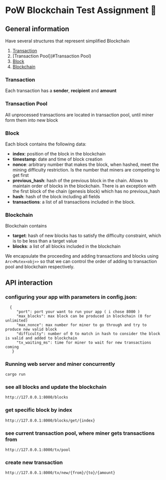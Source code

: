 # PoW Blockchain Test Assignment 🦒

## General information

Have several structures that represent simplified Blockchain

1. [Transaction](#Transaction)
2. [Transaction Pool](#Transaction Pool)
3. [Block](#Block)
4. [Blockchain](#Blockchain)

### Transaction

Each transaction has a **sender**, **recipient** and **amount**

### Transaction Pool

All unprocessed transactions are located in transaction pool, until miner form them into new block

### Block

Each block contains the following data:

* **index**: position of the block in the blockchain
* **timestamp**: date and time of block creation
* **nonce**: arbitrary number that makes the block, when hashed, meet the mining difficulty restriction. Is the number
  that miners are competing to get first
* **previous_hash**: hash of the previous block in the chain. Allows to maintain order of blocks in the blockchain.
  There is an exception with the first block of the chain (genesis block) which has no previous_hash
* **hash**: hash of the block including all fields
* **transactions**: a list of all transactions included in the block.

### Blockchain

Blockchain contains

* **target**: hash of new blocks has to satisfy the difficulty constraint, which is to be less than a target value
* **blocks**: a list of all blocks included in the blockchain

We encapsulate the proceeding and adding transactions
and blocks using `Arc<Mutex<obj>>` so that we can control the order of adding to transaction pool and blockchain
respectively.

## API interaction

### configuring your app with parameters in config.json:

```
  {
     "port": port your want to run your app ( i chose 8000 )
     "max_blocks": max block can be produced in blockchain (0 for unlimited)
     "max_nonce": max number for miner to go through and try to produce new valid block
     "difficulty": number of 0 to match in hash to consider the block is valid and added to blockchain
     "tx_waiting_ms": time for miner to wait for new transactions coming
   }
```

### Running web server and miner concurrently

```
cargo run
```

### see all blocks and update the blockchain

```
http://127.0.0.1:8000/blocks
```

### get specific block by index

```
http://127.0.0.1:8000/blocks/get/{index}
```

### see current transaction pool, where miner gets transactions from

```
http://127.0.0.1:8000/tx/pool
```

### create new transaction

```
http://127.0.0.1:8000/tx/new/{from}/{to}/{amount}
```

